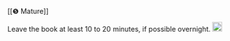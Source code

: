 
[[❺ Mature]]

Leave the book at least 10 to 20 minutes, if possible overnight.
<img src='https://scrapbox.io/api/pages/nishio/en/icon' alt='en.icon' height="19.5"/>
